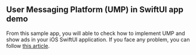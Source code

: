 ##  User Messaging Platform (UMP) in SwiftUI app demo 
From this sample app, you will able to check how to implement UMP and show ads in your iOS SwiftUI application. If you face any problem, you can follow [this article](https://medium.com/@jakir/integrate-the-user-messaging-platform-ump-sdk-into-your-swiftui-and-show-ads-9902a690c506). 
